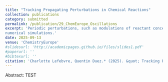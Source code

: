 ```yaml
---
title: "Tracking Propagating Perturbations in Chemical Reactions"
collection: publications
category: submitted
permalink: /publication/29_ChemEurope_Oscillations
excerpt: 'Periodic perturbations, such as modulations of reactant concentration, propagate through chemical reactions with distinct phase delays. Tracking the propagation of such perturbations presents a powerful approach for probing reaction connectivity and rates of individual reaction steps, provided that high-throughput and information-rich analytical approaches are used. Here, we report on the online monitoring of periodic perturbations in the organocatalytic addition of cyclopentadiene to α,β-unsaturated aldehydes by Electrospray ionization-mass spectrometry (ESI-MS). Upon perturbation of input concentrations, ion intensities corresponding to substrates and reaction intermediates detected by ESI-MS exhibit characteristic time delays, providing quantitative insights into the kinetics of individual reaction steps, as supported by
numerical simulations.'
date: 2025-09-13
venue: 'ChemistryEurope'
#slidesurl: 'http://academicpages.github.io/files/slides1.pdf'
#paperurl: ''
#bibtexurl: ''
citation: 'Charlotte Lefebvre, Quentin Duez.* (2025). &quot; Tracking Propagating Perturbations in Chemical Reactions.&quot; <i>ChemistryEurope</i>. Submitted.'
---
```


Abstract:
TEST
